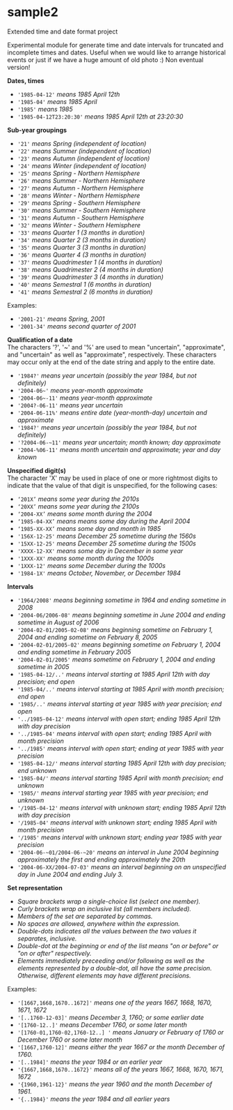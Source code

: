 # sample2
Extended time and date format project

Experimental module for generate time and date intervals for truncated and incomplete times and dates.
Useful when we would like to arrange historical events or just if we have a huge amount of old photo :)
Non eventual version!

  <p>
      <strong>Dates, times</strong>
  <ul>
      <li><code>'1985-04-12'</code> <i>means 1985 April 12th</i></li>
      <li><code>'1985-04'</code> <i>means 1985 April</i></li>
      <li><code>'1985'</code> <i>means 1985</i></li>
      <li><code>'1985-04-12T23:20:30'</code> <i>means 1985 April 12th at 23:20:30</i></li>
  </ul>
  </p>
  <p>
  <strong>Sub-year groupings</strong><br>
  <ul>
      <li><code>'21'</code> <i>means Spring (independent of location)</i></li>
      <li><code>'22'</code> <i>means Summer (independent of location)</i></li>
      <li><code>'23'</code> <i>means Autumn (independent of location)</i></li>
      <li><code>'24'</code> <i>means Winter (independent of location)</i></li>
      <li><code>'25'</code> <i>means Spring - Northern Hemisphere</i></li>
      <li><code>'26'</code> <i>means Summer - Northern Hemisphere</i></li>
      <li><code>'27'</code> <i>means Autumn - Northern Hemisphere</i></li>
      <li><code>'28'</code> <i>means Winter - Northern Hemisphere</i></li>
      <li><code>'29'</code> <i>means Spring - Southern Hemisphere</i></li>
      <li><code>'30'</code> <i>means Summer - Southern Hemisphere</i></li>
      <li><code>'31'</code> <i>means Autumn - Southern Hemisphere</i></li>
      <li><code>'32'</code> <i>means Winter - Southern Hemisphere</i></li>
      <li><code>'33'</code> <i>means Quarter 1 (3 months in duration)</i></li>
      <li><code>'34'</code> <i>means Quarter 2 (3 months in duration)</i></li>
      <li><code>'35'</code> <i>means Quarter 3 (3 months in duration)</i></li>
      <li><code>'36'</code> <i>means Quarter 4 (3 months in duration)</i></li>
      <li><code>'37'</code> <i>means Quadrimester 1 (4 months in duration)</i></li>
      <li><code>'38'</code> <i>means Quadrimester 2 (4 months in duration)</i></li>
      <li><code>'39'</code> <i>means Quadrimester 3 (4 months in duration)</i></li>
      <li><code>'40'</code> <i>means Semestral 1 (6 months in duration)</i></li>
      <li><code>'41'</code> <i>means Semestral 2 (6 months in duration)</i></li>
  </ul>
  Examples:
  <ul>
      <li><code>'2001-21'</code> <i>means Spring, 2001</i></li>
      <li><code>'2001-34'</code> <i>means second quarter of 2001</i></li>
  </ul>
  <p>
      <strong>Qualification of a date</strong><br>
      The characters '?', '~' and '%' are used to mean "uncertain", "approximate", and "uncertain" as well as "approximate", respectively. These characters may occur only at the end of the date string and apply to the entire date.
  <ul>
      <li><code>'1984?'</code> <i>means year uncertain (possibly the year 1984, but not definitely)</i></li>
      <li><code>'2004-06~'</code> <i>means year-month approximate</i></li>
      <li><code>'2004-06~-11'</code> <i>means year-month approximate</i></li>
      <li><code>'2004?-06-11'</code> <i>means year uncertain</i></li>
      <li><code>'2004-06-11%'</code> <i>means entire date (year-month-day) uncertain and approximate</i></li>
      <li><code>'1984?'</code> <i>means year uncertain (possibly the year 1984, but not definitely)</i></li>
      <li><code>'?2004-06-~11'</code> <i>means year uncertain; month known; day approximate</i></li>
      <li><code>'2004-%06-11'</code> <i>means month uncertain and approximate; year and day known</i></li>
  </ul>
  </p>
  <p>
      <strong>Unspecified digit(s)</strong><br>
      The character 'X' may be used in place of one or more rightmost digits to indicate that the value of that digit is unspecified, for the following cases:
  <ul>
      <li><code>‘201X’</code> <i>means some year during the 2010s</i></li>
      <li><code>‘20XX’</code> <i>means  some year during the 2100s</i></li>
      <li><code>‘2004-XX’</code> <i>means some month during the 2004</i></li>
      <li><code>‘1985-04-XX’</code> <i>means means some day during the April 2004</i></li>
      <li><code>‘1985-XX-XX’</code> <i>means some day and month in 1985</i></li>
      <li><code>'156X-12-25'</code> <i>means December 25 sometime during the 1560s</i></li>
      <li><code>'15XX-12-25'</code> <i>means December 25 sometime during the 1500s</i></li>
      <li><code>'XXXX-12-XX'</code> <i>means some day in December in some year</i></li>
      <li><code>'1XXX-XX'</code> <i>means some month during the 1000s</i></li>
      <li><code>'1XXX-12'</code> <i>means some December during the 1000s</i></li>
      <li><code>'1984-1X'</code> <i>means October, November, or December 1984</i></li>
  </ul>
  </p>
  <p>
      <strong>Intervals</strong>
  <ul>
      <li><code>'1964/2008'</code> <i>means beginning sometime in 1964 and ending sometime in 2008</i></li>
      <li><code>'2004-06/2006-08'</code> <i>means beginning sometime in June 2004 and ending sometime in August of 2006</i></li>
      <li><code>'2004-02-01/2005-02-08'</code> <i>means beginning sometime on February 1, 2004 and ending sometime on February 8, 2005</i></li>
      <li><code>'2004-02-01/2005-02'</code> <i>means beginning sometime on February 1, 2004 and ending sometime in February 2005</i></li>
      <li><code>'2004-02-01/2005'</code> <i>means sometime on February 1, 2004 and ending sometime in 2005</i></li>
      <li><code>'1985-04-12/..'</code> <i>means interval starting at 1985 April 12th with day precision; end open</i></li>
      <li><code>'1985-04/..'</code> <i>means interval starting at 1985 April with month precision; end open</i></li>
      <li><code>'1985/..'</code> <i>means interval starting at year 1985 with year precision; end open</i></li>
      <li><code>'../1985-04-12'</code> <i>means interval with open start; ending 1985 April 12th with day precision</i></li>
      <li><code>'../1985-04'</code> <i>means interval with open start; ending 1985 April with month precision</i></li>
      <li><code>'../1985'</code> <i>means interval with open start; ending at year 1985 with year precision</i></li>
      <li><code>'1985-04-12/'</code> <i>means interval starting 1985 April 12th with day precision; end unknown</i></li>
      <li><code>'1985-04/'</code> <i>means interval starting 1985 April with month precision; end unknown</i></li>
      <li><code>'1985/'</code> <i>means interval starting year 1985 with year precision; end unknown</i></li>
      <li><code>'/1985-04-12'</code> <i>means interval with unknown start; ending 1985 April 12th with day precision</i></li>
      <li><code>'/1985-04'</code> <i>means interval with unknown start; ending 1985 April with month precision</i></li>
      <li><code>'/1985'</code> <i>means interval with unknown start; ending year 1985 with year precision</i></li>
      <li><code>'2004-06-~01/2004-06-~20'</code> <i>means an interval in June 2004 beginning approximately the first and ending approximately the 20th</i></li>
      <li><code>'2004-06-XX/2004-07-03'</code> <i>means an interval beginning on an unspecified day in June 2004 and ending July 3.</i></li>
  </ul>
  </p>
  <p>
      <strong>Set representation</strong><br>
  <ul>
      <li><i>Square brackets wrap a single-choice list (select one member).</i></li>
      <li><i>Curly brackets wrap an inclusive list (all members included).</i></li>
      <li><i>Members of the set are separated by commas.</i></li>
      <li><i>No spaces are allowed, anywhere within the expression.</i></li>
      <li><i>Double-dots indicates all the values between the two values it separates, inclusive.</i></li>
      <li><i>Double-dot at the beginning or end of the list means "on or before" or "on or after" respectively.</i></li>
      <li><i>Elements immediately preceeding and/or following as well as the elements represented by a double-dot, all have the same precision. Otherwise, different elements may have different precisions.</i></li>
  </ul>
  Examples:
  <ul>
      <li><code>'[1667,1668,1670..1672]'</code> <i>means one of the years 1667, 1668, 1670, 1671, 1672</i></li>
      <li><code>'[..1760-12-03]'</code> <i>means December 3, 1760; or some earlier date</i></li>
      <li><code>'[1760-12..]'</code> <i>means December 1760, or some later month</i></li>
      <li><code>'[1760-01,1760-02,1760-12..] '</code> <i>means January or February of 1760 or December 1760 or some later month</i></li>
      <li><code>'[1667,1760-12]'</code> <i>means either the year 1667 or the month December of 1760.</i></li>
      <li><code>'[..1984]'</code> <i>means the year 1984 or an earlier year</i></li>
      <li><code>'{1667,1668,1670..1672}'</code> <i>means all of the years 1667, 1668, 1670, 1671, 1672</i></li>
      <li><code>'{1960,1961-12}'</code> <i>means the year 1960 and the month December of 1961.</i></li>
      <li><code>'{..1984}'</code> <i>means the year 1984 and all earlier years</i></li>
  </ul>
  <p>
